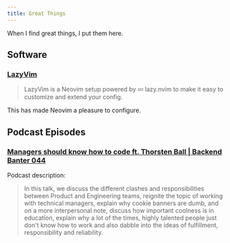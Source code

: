 ```yaml
---
title: Great Things
---
```


When I find great things, I put them here.

## Software

### [LazyVim](https://www.lazyvim.org/)

> LazyVim is a Neovim setup powered by 💤 lazy.nvim to make it easy to customize and extend your config.

This has made Neovim a pleasure to configure.

## Podcast Episodes

### [Managers should know how to code ft. Thorsten Ball | Backend Banter 044](https://www.youtube.com/watch?v=ruW9wtH2AZs)

Podcast description:

> In this talk, we discuss the different clashes and responsibilities between Product and Engineering teams, reignite the topic of working with technical managers, explain why cookie banners are dumb, and on a more interpersonal note, discuss how important coolness is in education, explain why a lot of the times, highly talented people just don't know how to work and also dabble into the ideas of fulfillment, responsibility and reliability.
